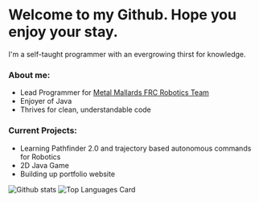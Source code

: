 # Welcome to my Github. Hope you enjoy your stay.
  
  
  I'm a self-taught programmer with an evergrowing thirst for knowledge.
  
  ### About me:
  - Lead Programmer for [Metal Mallards FRC Robotics Team](https://github.com/metalmallards4692)
  - Enjoyer of Java 
  - Thrives for clean, understandable code
  ### Current Projects:
  - Learning Pathfinder 2.0 and trajectory based autonomous commands for Robotics
  - 2D Java Game 
  - Building up portfolio website

![Github stats](https://github-readme-stats.vercel.app/api?username=JoshuaBuker&theme=highcontrast&show_icons=true&count_private=true&layout=compact)
![Top Languages Card](https://github-readme-stats.vercel.app/api/top-langs/?username=JoshuaBuker&layout=compact)

<!--
**JoshuaBuker/JoshuaBuker** is a ✨ _special_ ✨ repository because its `README.md` (this file) appears on your GitHub profile.

Here are some ideas to get you started:

- 🔭 I’m currently working on ...
- 🌱 I’m currently learning ...
- 👯 I’m looking to collaborate on ...
- 🤔 I’m looking for help with ...
- 💬 Ask me about ...
- 📫 How to reach me: ...
- 😄 Pronouns: ...
- ⚡ Fun fact: ...
-->
